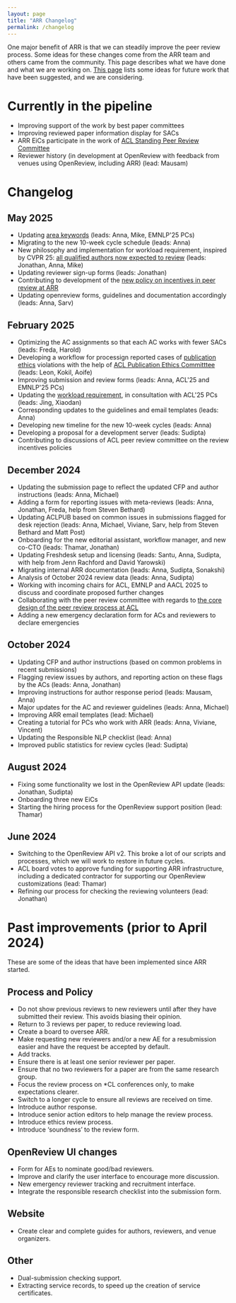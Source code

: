 ```yaml
---
layout: page
title: "ARR Changelog"
permalink: /changelog
---
```


One major benefit of ARR is that we can steadily improve the peer review process. Some ideas for these changes come from the ARR team and others came from the community. This page describes what we have done and what we are working on. [This page](./future.md) lists some ideas for future work that have been suggested, and we are considering. 

# Currently in the pipeline

* Improving support of the work by best paper committees
* Improving reviewed paper information display for SACs
* ARR EiCs participate in the work of [ACL Standing Peer Review Committee](https://www.aclweb.org/portal/content/acl-peer-review-standing-committee)
* Reviewer history (in development at OpenReview with feedback from venues using OpenReview, including ARR) (lead: Mausam)

# Changelog

## May 2025

* Updating [area keywords](/areas.md) (leads: Anna, Mike, EMNLP'25 PCs)
* Migrating to the new 10-week cycle schedule (leads: Anna)
* New philosophy and implementation for workload requirement, inspired by CVPR 25: [all qualified authors now expected to review](https://aclrollingreview.org/incentives2025) (leads: Jonathan, Anna, Mike)
* Updating reviewer sign-up forms (leads: Jonathan)
* Contributing to development of the [new policy on incentives in peer review at ARR](https://aclrollingreview.org/incentives2025) 
* Updating openreview forms, guidelines and documentation accordingly (leads: Anna, Sarv)

## February 2025

* Optimizing the AC assignments so that each AC works with fewer SACs (leads: Freda, Harold)
* Developing a workflow for processign reported cases of [publication ethics](https://www.aclweb.org/adminwiki/index.php/ACL_Policy_on_Publication_Ethics) violations with the help of [ACL Publication Ethics Committtee](https://www.aclweb.org/portal/content/acl-publication-ethics-committee-0) (leads: Leon, Kokil, Aoife)
* Improving submission and review forms (leads: Anna, ACL'25 and EMNLP'25 PCs)
* Updating the [workload requirement](_posts/2025-02-10-reviewing-workload-adjustment.md), in consultation with ACL'25 PCs (leads: Jing, Xiaodan)
* Corresponding updates to the guidelines and email templates (leads: Anna)
* Developing new timeline for the new 10-week cycles (leads: Anna)
* Developing a proposal for a development server (leads: Sudipta)
* Contributing to discussions of ACL peer review committee on the review incentives policies

## December 2024

* Updating the submission page to reflect the updated CFP and author instructions (leads: Anna, Michael)
* Adding a form for reporting issues with meta-reviews (leads: Anna, Jonathan, Freda, help from Steven Bethard)
* Updating ACLPUB based on common issues in submissions flagged for desk rejection (leads: Anna, Michael, Viviane, Sarv, help from Steven Bethard and Matt Post)
* Onboarding for the new editorial assistant, workflow manager, and new co-CTO (leads: Thamar, Jonathan)
* Updating Freshdesk setup and licensing (leads: Santu, Anna, Sudipta, with help from Jenn Rachford and David Yarowski)
* Migrating internal ARR documentation (leads: Anna, Sudipta, Sonakshi)
* Analysis of October 2024 review data (leads: Anna, Sudipta)
* Working with incoming chairs for ACL, EMNLP and AACL 2025 to discuss and coordinate proposed further changes
* Collaborating with the peer review committee with regards to [the core design of the peer review process at ACL](https://www.aclweb.org/portal/content/acl-survey-what-should-acl-peer-review-process-be-future)
* Adding a new emergency declaration form for ACs and reviewers to declare emergencies

## October 2024

* Updating CFP and author instructions (based on common problems in recent submissions)
* Flagging review issues by authors, and reporting action on these flags by the ACs (leads: Anna, Jonathan)
* Improving instructions for author response period (leads: Mausam, Anna)
* Major updates for the AC and reviewer guidelines (leads: Anna, Michael)
* Improving ARR email templates (lead: Michael)
* Creating a tutorial for PCs who work with ARR (leads: Anna, Viviane, Vincent)
* Updating the Responsible NLP checklist (lead: Anna)
* Improved public statistics for review cycles (lead: Sudipta)

## August 2024

* Fixing some functionality we lost in the OpenReview API update (leads: Jonathan, Sudipta)
* Onboarding three new EiCs
* Starting the hiring process for the OpenReview support position (lead: Thamar)

## June 2024

* Switching to the OpenReview API v2. This broke a lot of our scripts and processes, which we will work to restore in future cycles.
* ACL board votes to approve funding for supporting ARR infrastructure, including a dedicated contractor for supporting our OpenReview customizations (lead: Thamar)
* Refining our process for checking the reviewing volunteers (lead: Jonathan)

# Past improvements (prior to April 2024)

These are some of the ideas that have been implemented since ARR started.

## Process and Policy

* Do not show previous reviews to new reviewers until after they have submitted their review. This avoids biasing their opinion.
* Return to 3 reviews per paper, to reduce reviewing load.
* Create a board to oversee ARR.
* Make requesting new reviewers and/or a new AE for a resubmission easier and have the request be accepted by default.
* Add tracks.
* Ensure there is at least one senior reviewer per paper.
* Ensure that no two reviewers for a paper are from the same research group.
* Focus the review process on *CL conferences only, to make expectations clearer.
* Switch to a longer cycle to ensure all reviews are received on time.
* Introduce author response.
* Introduce senior action editors to help manage the review process.
* Introduce ethics review process.
* Introduce ‘soundness’ to the review form.

## OpenReview UI changes

* Form for AEs to nominate good/bad reviewers.
* Improve and clarify the user interface to encourage more discussion.
* New emergency reviewer tracking and recruitment interface.
* Integrate the responsible research checklist into the submission form.

## Website

* Create clear and complete guides for authors, reviewers, and venue organizers.


## Other

* Dual-submission checking support.
* Extracting service records, to speed up the creation of service certificates.